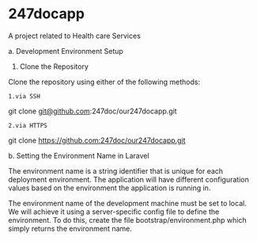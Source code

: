 247docapp
============

A project related to Health care Services

a. Development Environment Setup

1. Clone the Repository

Clone the repository using either of the following methods:

	1.via SSH

 git clone git@github.com:247doc/our247docapp.git

	2.via HTTPS

git clone https://github.com:247doc/our247docapp.git

b. Setting the Environment Name in Laravel

The environment name is a string identifier that is unique for each deployment environment. The application will have different configuration values based on the environment the application is running in.

The environment name of the development machine must be set to local. We will achieve it using a server-specific config file to define the environment. To do this, create the file bootstrap/environment.php which simply returns the environment name.

<?php

return 'local';

Note: This file is omitted from the project repository, so it needs to be manually created.
